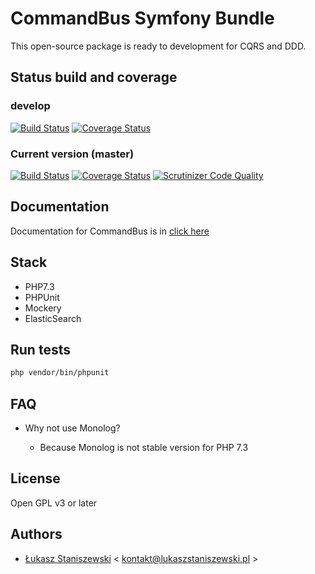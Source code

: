# CommandBus Symfony Bundle

This open-source package is ready to development for CQRS and DDD. 

## Status build and coverage

### develop

[![Build Status](https://travis-ci.org/ferdyrurka/command-bus-symfony-bundle.svg?branch=develop)](https://travis-ci.org/ferdyrurka/command-bus-symfony-bundle)
[![Coverage Status](https://coveralls.io/repos/github/ferdyrurka/command-bus-symfony-bundle/badge.svg?branch=develop)](https://coveralls.io/github/ferdyrurka/command-bus-symfony-bundle?branch=develop)

### Current version (master)

[![Build Status](https://travis-ci.org/ferdyrurka/command-bus-symfony-bundle.svg?branch=master)](https://travis-ci.org/ferdyrurka/command-bus-symfony-bundle)
[![Coverage Status](https://coveralls.io/repos/github/ferdyrurka/command-bus-symfony-bundle/badge.svg?branch=master)](https://coveralls.io/github/ferdyrurka/command-bus-symfony-bundle?branch=master)
[![Scrutinizer Code Quality](https://scrutinizer-ci.com/g/ferdyrurka/command-bus-symfony-bundle/badges/quality-score.png?b=master)](https://scrutinizer-ci.com/g/ferdyrurka/command-bus-symfony-bundle/?branch=master)

## Documentation

Documentation for CommandBus is in [click here](Resources/docs/index.md) 

## Stack

* PHP7.3
* PHPUnit
* Mockery
* ElasticSearch

## Run tests

```sh
php vendor/bin/phpunit
```

## FAQ

* Why not use Monolog?

    * Because Monolog is not stable version for PHP 7.3 

## License 

Open GPL v3 or later

## Authors

* [Łukasz Staniszewski](http://lukaszstaniszewski.pl) < kontakt@lukaszstaniszewski.pl >
